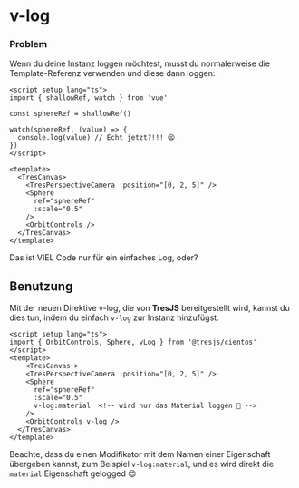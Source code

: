 # v-log

### Problem

Wenn du deine Instanz loggen möchtest, musst du normalerweise die Template-Referenz verwenden und diese dann loggen:

```vue
<script setup lang="ts">
import { shallowRef, watch } from 'vue'

const sphereRef = shallowRef()

watch(sphereRef, (value) => {
  console.log(value) // Echt jetzt?!!! 😫
})
</script>

<template>
  <TresCanvas>
    <TresPerspectiveCamera :position="[0, 2, 5]" />
    <Sphere
      ref="sphereRef"
      :scale="0.5"
    />
    <OrbitControls />
  </TresCanvas>
</template>
```

Das ist VIEL Code nur für ein einfaches Log, oder?

## Benutzung

Mit der neuen Direktive v-log, die von **TresJS** bereitgestellt wird, kannst du dies tun, indem du einfach `v-log` zur Instanz hinzufügst.

```vue{2,10,12}
<script setup lang="ts">
import { OrbitControls, Sphere, vLog } from '@tresjs/cientos'
</script>
<template>
    <TresCanvas >
    <TresPerspectiveCamera :position="[0, 2, 5]" />
    <Sphere
      ref="sphereRef"
      :scale="0.5"
      v-log:material  <!-- wird nur das Material loggen 🎉 -->
    />
    <OrbitControls v-log />
  </TresCanvas>
</template>
```

Beachte, dass du einen Modifikator mit dem Namen einer Eigenschaft übergeben kannst, zum Beispiel `v-log:material`, und es wird direkt die `material` Eigenschaft gelogged 😍
